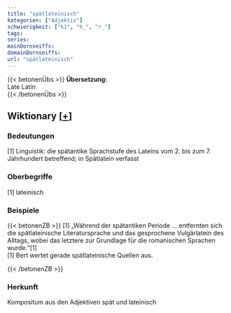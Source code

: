 ```yaml
---
title: "spätlateinisch"
kategorien: ["Adjektiv"]
schwierigkeit: ["k1", "h_", "r_"]
tags:
series:
mainDornseiffs:
domainDornseiffs:
url: "spätlateinisch"
---
```


{{< betonenÜbs >}}
**Übersetzung:**  
Late Latin  
{{< /betonenÜbs >}}

## Wiktionary [[+](https://de.wiktionary.org/wiki/spätlateinisch)]

### Bedeutungen
[1] Linguistik: die spätantike Sprachstufe des Lateins vom 2. bis zum 7. Jahrhundert betreffend; in Spätlatein verfasst  

### Oberbegriffe
[1] lateinisch  

### Beispiele
{{< betonenZB >}}
[1] „Während der spätantiken Periode … entfernten sich die spätlateinische Literatursprache und das gesprochene Vulgärlatein des Alltags, wobei das letztere zur Grundlage für die romanischen Sprachen wurde.“[1]  
[1] Bert wertet gerade spätlateinische Quellen aus.  

{{< /betonenZB >}}
### Herkunft
Kompositum aus den Adjektiven spät und lateinisch  


